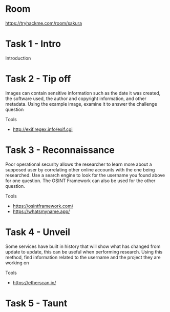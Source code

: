 # Room
https://tryhackme.com/room/sakura

# Task 1 - Intro
Introduction

# Task 2 - Tip off
Images can contain sensitive information such as the date it was created, the software used, the author and copyright information, and other metadata.  Using the example image, examine it to answer the challenge question

Tools
* http://exif.regex.info/exif.cgi

# Task 3 - Reconnaissance
Poor operational security allows the researcher to learn more about a supposed user by correlating other online accounts with the one being researched.  Use a search engine to look for the username you found above for one question.  The OSINT Framework can also be used for the other question.

Tools
* https://osintframework.com/
* https://whatsmyname.app/

# Task 4 - Unveil
Some services have built in history that will show what has changed from update to update, this can be useful when performing research.  Using this method, find information related to the username and the project they are working on

Tools
* https://etherscan.io/

# Task 5 - Taunt

